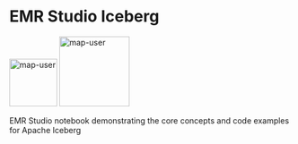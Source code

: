 # EMR Studio Iceberg

<img width="85" alt="map-user" src="https://img.shields.io/badge/views-339-green"> <img width="125" alt="map-user" src="https://img.shields.io/badge/unique visits-140-green">

EMR Studio notebook demonstrating the core concepts and code examples for Apache Iceberg
